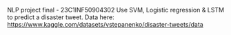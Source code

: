 NLP project final - 23C1INF50904302
Use SVM, Logistic regression & LSTM to predict a disaster tweet.
Data here: https://www.kaggle.com/datasets/vstepanenko/disaster-tweets/data
